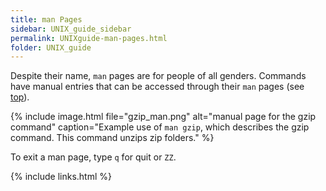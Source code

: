 ```yaml
---
title: man Pages
sidebar: UNIX_guide_sidebar
permalink: UNIXguide-man-pages.html
folder: UNIX_guide
---
```


Despite their name, `man` pages are for people of all genders.
Commands have manual entries that can be accessed through their `man` pages
(see [top](UNIXguide-top.html)).

{% include image.html file="gzip_man.png" alt="manual page for the gzip command"
 caption="Example use of `man gzip`, which describes the gzip command. This
 command unzips zip folders." %}

To exit a man page, type `q` for quit or `ZZ`.

{% include links.html %}
